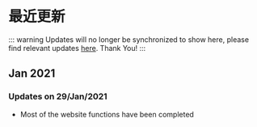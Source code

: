 # 最近更新

::: warning 
Updates will no longer be synchronized to show here, please find relevant updates [here](https://github.com/iUoB/help.iuob.uk/commits/master). Thank You!
:::

## Jan 2021

### Updates on 29/Jan/2021

- Most of the website functions have been completed
